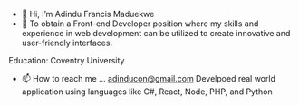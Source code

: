 - 👋 Hi, I’m Adindu Francis Maduekwe
- 💞️ To obtain a Front-end Developer position where my skills and experience in web development can be utilized to create innovative and user-friendly interfaces.

Education: Coventry University
- 📫 How to reach me ... adinducon@gmail.com
 Develpoed real world application using languages like C#, React, Node, PHP, and Python
<!---
francis-del/francis-del is a ✨ special ✨ repository because its `README.md` (this file) appears on your GitHub profile.
You can click the Preview link to take a look at your changes.
--->
